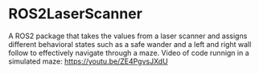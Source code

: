 # ROS2LaserScanner
A ROS2 package that takes the values from a laser scanner and assigns different behavioral states such as a safe wander and a left and right wall follow to effectively navigate through a maze.
Video of code runnign in a simulated maze: https://youtu.be/ZE4PgvsJXdU

